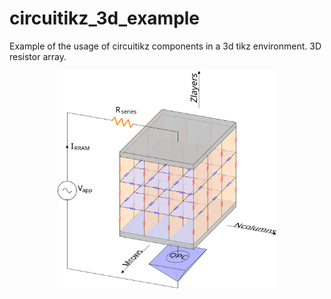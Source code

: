# circuitikz_3d_example
Example of the usage of circuitikz components in a 3d tikz environment. 3D resistor array.

<p align="center">
  <img src="3d_res_array.svg" width="350" title="3d resistor array">
</p>
